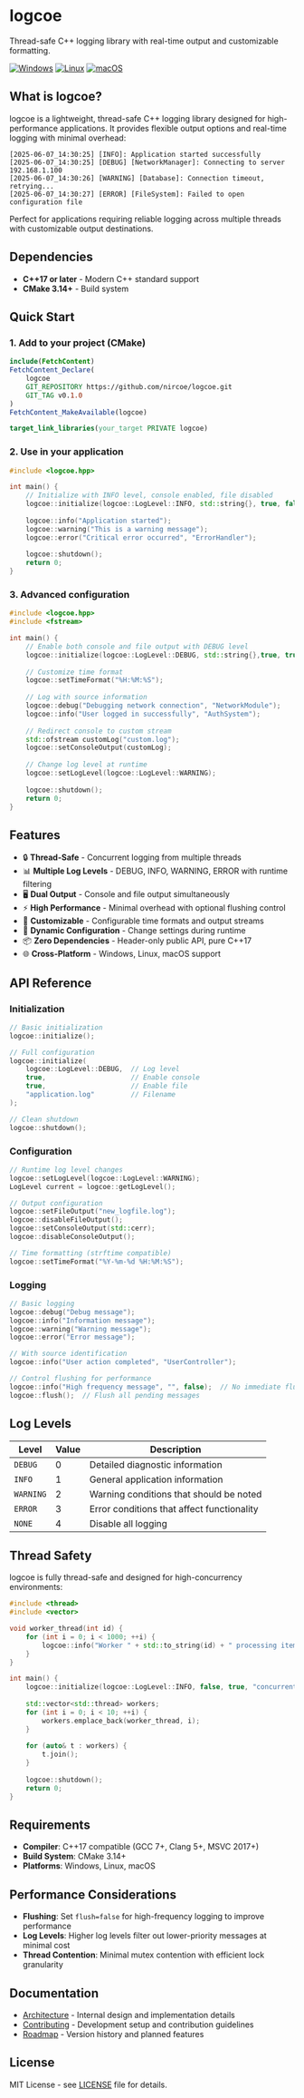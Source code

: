 # logcoe

Thread-safe C++ logging library with real-time output and customizable formatting.

[![Windows](https://github.com/nircoe/logcoe/actions/workflows/ci-windows.yml/badge.svg)](https://github.com/nircoe/logcoe/actions/workflows/ci-windows.yml)
[![Linux](https://github.com/nircoe/logcoe/actions/workflows/ci-linux.yml/badge.svg)](https://github.com/nircoe/logcoe/actions/workflows/ci-linux.yml)
[![macOS](https://github.com/nircoe/logcoe/actions/workflows/ci-macos.yml/badge.svg)](https://github.com/nircoe/logcoe/actions/workflows/ci-macos.yml)

## What is logcoe?

logcoe is a lightweight, thread-safe C++ logging library designed for high-performance applications. It provides flexible output options and real-time logging with minimal overhead:

```
[2025-06-07_14:30:25] [INFO]: Application started successfully
[2025-06-07_14:30:25] [DEBUG] [NetworkManager]: Connecting to server 192.168.1.100
[2025-06-07_14:30:26] [WARNING] [Database]: Connection timeout, retrying...
[2025-06-07_14:30:27] [ERROR] [FileSystem]: Failed to open configuration file
```

Perfect for applications requiring reliable logging across multiple threads with customizable output destinations.

## Dependencies
- **C++17 or later** - Modern C++ standard support
- **CMake 3.14+** - Build system

## Quick Start

### 1. Add to your project (CMake)

```cmake
include(FetchContent)
FetchContent_Declare(
    logcoe
    GIT_REPOSITORY https://github.com/nircoe/logcoe.git
    GIT_TAG v0.1.0
)
FetchContent_MakeAvailable(logcoe)

target_link_libraries(your_target PRIVATE logcoe)
```

### 2. Use in your application

```cpp
#include <logcoe.hpp>

int main() {
    // Initialize with INFO level, console enabled, file disabled
    logcoe::initialize(logcoe::LogLevel::INFO, std::string{}, true, false);
    
    logcoe::info("Application started");
    logcoe::warning("This is a warning message");
    logcoe::error("Critical error occurred", "ErrorHandler");
    
    logcoe::shutdown();
    return 0;
}
```

### 3. Advanced configuration

```cpp
#include <logcoe.hpp>
#include <fstream>

int main() {
    // Enable both console and file output with DEBUG level
    logcoe::initialize(logcoe::LogLevel::DEBUG, std::string{},true, true, "app.log");
    
    // Customize time format
    logcoe::setTimeFormat("%H:%M:%S");
    
    // Log with source information
    logcoe::debug("Debugging network connection", "NetworkModule");
    logcoe::info("User logged in successfully", "AuthSystem");
    
    // Redirect console to custom stream
    std::ofstream customLog("custom.log");
    logcoe::setConsoleOutput(customLog);
    
    // Change log level at runtime
    logcoe::setLogLevel(logcoe::LogLevel::WARNING);
    
    logcoe::shutdown();
    return 0;
}
```

## Features

- 🔒 **Thread-Safe** - Concurrent logging from multiple threads
- 📊 **Multiple Log Levels** - DEBUG, INFO, WARNING, ERROR with runtime filtering
- 🖥️ **Dual Output** - Console and file output simultaneously
- ⚡ **High Performance** - Minimal overhead with optional flushing control
- 🎨 **Customizable** - Configurable time formats and output streams
- 🔄 **Dynamic Configuration** - Change settings during runtime
- 📦 **Zero Dependencies** - Header-only public API, pure C++17
- 🌐 **Cross-Platform** - Windows, Linux, macOS support

## API Reference

### Initialization
```cpp
// Basic initialization
logcoe::initialize();

// Full configuration
logcoe::initialize(
    logcoe::LogLevel::DEBUG,  // Log level
    true,                     // Enable console
    true,                     // Enable file
    "application.log"         // Filename
);

// Clean shutdown
logcoe::shutdown();
```

### Configuration
```cpp
// Runtime log level changes
logcoe::setLogLevel(logcoe::LogLevel::WARNING);
LogLevel current = logcoe::getLogLevel();

// Output configuration
logcoe::setFileOutput("new_logfile.log");
logcoe::disableFileOutput();
logcoe::setConsoleOutput(std::cerr);
logcoe::disableConsoleOutput();

// Time formatting (strftime compatible)
logcoe::setTimeFormat("%Y-%m-%d %H:%M:%S");
```

### Logging
```cpp
// Basic logging
logcoe::debug("Debug message");
logcoe::info("Information message");
logcoe::warning("Warning message");
logcoe::error("Error message");

// With source identification
logcoe::info("User action completed", "UserController");

// Control flushing for performance
logcoe::info("High frequency message", "", false);  // No immediate flush
logcoe::flush();  // Flush all pending messages
```

## Log Levels

| Level | Value | Description |
|-------|-------|-------------|
| `DEBUG` | 0 | Detailed diagnostic information |
| `INFO` | 1 | General application information |
| `WARNING` | 2 | Warning conditions that should be noted |
| `ERROR` | 3 | Error conditions that affect functionality |
| `NONE` | 4 | Disable all logging |

## Thread Safety

logcoe is fully thread-safe and designed for high-concurrency environments:

```cpp
#include <thread>
#include <vector>

void worker_thread(int id) {
    for (int i = 0; i < 1000; ++i) {
        logcoe::info("Worker " + std::to_string(id) + " processing item " + std::to_string(i));
    }
}

int main() {
    logcoe::initialize(logcoe::LogLevel::INFO, false, true, "concurrent.log");
    
    std::vector<std::thread> workers;
    for (int i = 0; i < 10; ++i) {
        workers.emplace_back(worker_thread, i);
    }
    
    for (auto& t : workers) {
        t.join();
    }
    
    logcoe::shutdown();
    return 0;
}
```

## Requirements

- **Compiler**: C++17 compatible (GCC 7+, Clang 5+, MSVC 2017+)
- **Build System**: CMake 3.14+
- **Platforms**: Windows, Linux, macOS

## Performance Considerations

- **Flushing**: Set `flush=false` for high-frequency logging to improve performance
- **Log Levels**: Higher log levels filter out lower-priority messages at minimal cost
- **Thread Contention**: Minimal mutex contention with efficient lock granularity

## Documentation

- [Architecture](docs/ARCHITECTURE.md) - Internal design and implementation details
- [Contributing](docs/CONTRIBUTING.md) - Development setup and contribution guidelines
- [Roadmap](docs/ROADMAP.md) - Version history and planned features

## License

MIT License - see [LICENSE](LICENSE) file for details.
